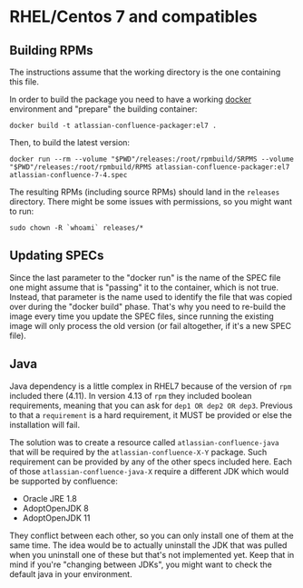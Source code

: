 # RHEL/Centos 7 and compatibles

## Building RPMs

The instructions assume that the working directory is the one containing this file.

In order to build the package you need to have a working [docker](https://www.docker.com/) environment and "prepare" the building container:

`docker build -t atlassian-confluence-packager:el7 .`

Then, to build the latest version:

`docker run --rm --volume "$PWD"/releases:/root/rpmbuild/SRPMS --volume "$PWD"/releases:/root/rpmbuild/RPMS atlassian-confluence-packager:el7 atlassian-confluence-7-4.spec`

The resulting RPMs (including source RPMs) should land in the `releases` directory. There might be some issues with permissions, so you might want to run:

```sudo chown -R `whoami` releases/*```

## Updating SPECs

Since the last parameter to the "docker run" is the name of the SPEC file one might assume that is "passing" it to the container, which is not true. Instead, that parameter is the name used to identify the file that was copied over during the "docker build" phase. That's why you need to re-build the image every time you update the SPEC files, since running the existing image will only process the old version (or fail altogether, if it's a new SPEC file).

## Java

Java dependency is a little complex in RHEL7 because of the version of `rpm` included there (4.11). In version 4.13 of `rpm` they included boolean requirements, meaning that you can ask for ```dep1 OR dep2 OR dep3```. Previous to that a `requirement` is a hard requirement, it MUST be provided or else the installation will fail.

The solution was to create a resource called `atlassian-confluence-java` that will be required by the `atlassian-confluence-X-Y` package. Such requirement can be provided by  any of the other specs included here. Each of those `atlassian-confluence-java-X` require a different JDK which would be supported by confluence:
- Oracle JRE 1.8
- AdoptOpenJDK 8
- AdoptOpenJDK 11

They conflict between each other, so you can only install one of them at the same time. The idea would be to actually uninstall the JDK that was pulled when you uninstall one of these but that's not implemented yet. Keep that in mind if you're "changing between JDKs", you might want to check the default java in your environment.
